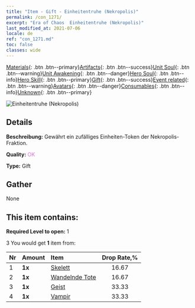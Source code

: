 ```yaml
---
title: "Item - Gift - Einheitentruhe (Nekropolis)"
permalink: /con_1271/
excerpt: "Era of Chaos  Einheitentruhe (Nekropolis)"
last_modified_at: 2021-07-06
locale: de
ref: "con_1271.md"
toc: false
classes: wide
---
```

 [Materials](/ItemsDE/){: .btn .btn--primary}[Artifacts](/ItemsDE/Artifacts/){: .btn .btn--success}[Unit Soul](/ItemsDE/UnitSoul/){: .btn .btn--warning}[Unit Awakening](/ItemsDE/UnitAwakening/){: .btn .btn--danger}[Hero Soul](/ItemsDE/HeroSoul/){: .btn .btn--info}[Hero Skill](/ItemsDE/HeroSkill/){: .btn .btn--primary}[Gift](/ItemsDE/Gift/){: .btn .btn--success}[Event related](/ItemsDE/Events/){: .btn .btn--warning}[Avatars](/ItemsDE/Avatars/){: .btn .btn--danger}[Consumables](/ItemsDE/Consumables/){: .btn .btn--info}[Unknown](/ItemsDE/Unknown/){: .btn .btn--primary}

 ![Einheitentruhe (Nekropolis)](/images/t/i_904003.png)

## Details
 **Beschreibung:** Gewährt ein zufälliges Einheiten-Token der Nekropolis-Fraktion.

 **Quality:** <span style="color: #DA70D6">OK</span>

 **Type:** Gift

## Gather

  None

## This item contains:

 **Required Level to open:** 1

 3 You would get **1** item  from:

  | Nr | Amount |     Item    | Drop Rate,% |
  |:---|:-------|:------------|:---------:|
  | 1 |  **1x** | [Skelett](/ItemsDE/unt_208/) | 16.67 | 
  | 2 |  **1x** | [Wandelnde Tote](/ItemsDE/unt_209/) | 16.67 | 
  | 3 |  **1x** | [Geist](/ItemsDE/unt_210/) | 33.33 | 
  | 4 |  **1x** | [Vampir](/ItemsDE/unt_211/) | 33.33 | 
